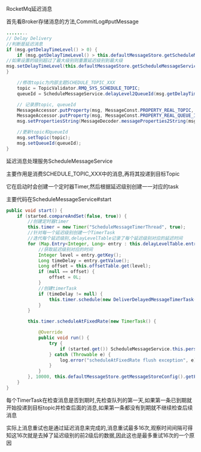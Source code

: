 RocketMq延迟消息



首先看Broker存储消息的方法,CommitLog#putMessage

```java
........
// Delay Delivery
//判断是延迟消息
if (msg.getDelayTimeLevel() > 0) {
    if (msg.getDelayTimeLevel() > this.defaultMessageStore.getScheduleMessageService().getMaxDelayLevel()) {
//如果设置的级别超过了最大级别则重置延迟级别到最大级        		  
msg.setDelayTimeLevel(this.defaultMessageStore.getScheduleMessageService().getMaxDelayLevel());
}

    //修改topic为内部主题SCHEDULE_TOPIC_XXX
    topic = TopicValidator.RMQ_SYS_SCHEDULE_TOPIC;
    queueId = ScheduleMessageService.delayLevel2QueueId(msg.getDelayTimeLevel());

    // 记录原topic, queueId
    MessageAccessor.putProperty(msg, MessageConst.PROPERTY_REAL_TOPIC, msg.getTopic());
    MessageAccessor.putProperty(msg, MessageConst.PROPERTY_REAL_QUEUE_ID, String.valueOf(msg.getQueueId()));
    msg.setPropertiesString(MessageDecoder.messageProperties2String(msg.getProperties()));

    //更新topic和queueId
    msg.setTopic(topic);
    msg.setQueueId(queueId);
}
```



延迟消息处理服务ScheduleMessageService

主要作用是消费SCHEDULE_TOPIC_XXX中的消息,再将其投递到目标Topic

它在启动时会创建一个定时器Timer,然后根据延迟级别创建一一对应的task

主要代码在ScheduleMessageService#start

```java
public void start() {
    if (started.compareAndSet(false, true)) {
        //创建定时器timer
        this.timer = new Timer("ScheduleMessageTimerThread", true);
        //针对每一个延迟级别创建一个TimerTask
        //迭代每个延迟级别,delayLevelTable记录了每个延迟级别对应的延迟时间
        for (Map.Entry<Integer, Long> entry : this.delayLevelTable.entrySet()) {
            //获取延迟级别对应的时间
            Integer level = entry.getKey();
            Long timeDelay = entry.getValue();
            Long offset = this.offsetTable.get(level);
            if (null == offset) {
                offset = 0L;
            }
            //创建timerTask
            if (timeDelay != null) {
                this.timer.schedule(new DeliverDelayedMessageTimerTask(level, offset), FIRST_DELAY_TIME);
            }
        }

        this.timer.scheduleAtFixedRate(new TimerTask() {

            @Override
            public void run() {
                try {
                    if (started.get()) ScheduleMessageService.this.persist();
                } catch (Throwable e) {
                    log.error("scheduleAtFixedRate flush exception", e);
                }
            }
        }, 10000, this.defaultMessageStore.getMessageStoreConfig().getFlushDelayOffsetInterval());
    }
}
```

每个TimerTask在检查消息是否到期时,先检查队列的第一天,如果第一条已到期就开始投递到目标topic并检查后面的消息,如果第一条都没有到期就不继续检查后续消息



实际上消息重试也是通过延迟消息来完成的,消息重试最多16次,观察时间间隔可得知这16次就是去掉了延迟级别的前2级后的数据,因此这也是最多重试16次的一个原因

